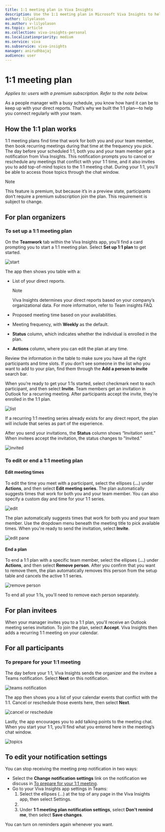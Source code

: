 ```yaml
---
title: 1:1 meeting plan in Viva Insights
description: Use the 1:1 meeting plan in Microsoft Viva Insights to help you connect with your direct reports
author: lilyolason
ms.author: v-lilyolason
ms.topic: article
ms.collection: viva-insights-personal
ms.localizationpriority: medium 
ms.service: viva
ms.subservice: viva-insights
manager: anirudhbajaj
audience: user
---
```


# 1:1 meeting plan

*Applies to: users with a premium subscription. Refer to the note below.*

As a people manager with a busy schedule, you know how hard it can be to keep up with your direct reports. That’s why we built the 1:1 plan—to help you connect regularly with your team.

## How the 1:1 plan works

1:1 meeting plans find time that work for both you and your team member, then book recurring meetings during that time at the frequency you pick. The day before your scheduled 1:1, both you and your team member get a notification from Viva Insights. This notification prompts you to cancel or reschedule any meetings that conflict with your 1:1 time, and it also invites you to add top-of-mind topics to the 1:1 meeting chat. During your 1:1, you'll be able to access those topics through the chat window.

>[!Note]
>This feature is premium, but because it’s in a preview state, participants don’t require a premium subscription join the plan. This requirement is subject to change.

## For plan organizers

<!--describe outlook experience?-->

### To set up a 1:1 meeting plan

On the **Teamwork** tab within the Viva Insights app, you’ll find a card prompting you to start a 1:1 meeting plan. Select **Set up 1:1 plan** to get started.

![start](Images/1-1-plan-start1.png)



The app then shows you table with a:

* List of your direct reports.

    >[!Note]
    >Viva Insights determines your direct reports based on your company’s organizational data. For more information, refer to Team insights FAQ.

* Proposed meeting time based on your availabilities.
* Meeting frequency, with **Weekly** as the default.
* **Status** column, which indicates whether the individual is enrolled in the plan.
* **Actions** column, where you can edit the plan at any time.

Review the information in the table to make sure you have all the right participants and time slots. If you don’t see someone in the list who you want to add to your plan, find them through the **Add a person to invite** search bar.

When you’re ready to get your 1:1s started, select checkmark next to each participant, and then select **Invite**. Team members get an invitation in Outlook for a recurring meeting. After participants accept the invite, they’re enrolled in the 1:1 plan.

![list](Images/1-1-plan-invite.png)

If a recurring 1:1 meeting series already exists for any direct report, the plan will include that series as part of the experience.
 
After you send your invitations, the **Status** column shows “Invitation sent.” When invitees accept the invitation, the status changes to "Invited."
 
![invited](Images/1-1-plan-invited.png)

### To edit or end a 1:1 meeting plan

#### Edit meeting times

To edit the time you meet with a participant, select the ellipses (**...**) under **Actions**, and then select **Edit meeting series**. The plan automatically suggests times that work for both you and your team member. You can also specify a custom day and time for your 1:1 series.

![edit](Images/1-1-plan-edit-mtg.png)

The plan automatically suggests times that work for both you and your team member. Use the dropdown menu beneath the meeting title to pick available times. When you're ready to send the invitation, select **Invite**.

![edit pane](Images/1-1-plan-edit-pane.png)

#### End a plan

To end a 1:1 plan with a specific team member, select the ellipses (**...**) under **Actions**, and then select **Remove person**. After you confirm that you want to remove them, the plan automatically removes this person from the setup table and cancels the active 1:1 series.

![remove person](Images/1-1-plan-remove-and-confirm.png)

 To end all your 1:1s, you'll need to remove each person separately.

## For plan invitees

When your manager invites you to a 1:1 plan, you'll receive an Outlook meeting series invitation. To join the plan, select **Accept**. Viva Insights then adds a recurring 1:1 meeting on your calendar.

## For all participants

### To prepare for your 1:1 meeting

The day before your 1:1, Viva Insights sends the organizer and the invitee a Teams notification. Select **Next** on this notification.

![teams notification](Images/1-1-plan-teams-notification.png)

The app then shows you a list of your calendar events that conflict with the 1:1. Cancel or reschedule those events here, then select **Next**.

![cancel or reschedule](Images/1-1-plan-conflict1.png)

Lastly, the app encourages you to add talking points to the meeting chat. When you start your 1:1, you’ll find what you entered here in the meeting’s chat window.

![topics](Images/1-1-plan-topics1.png)

## To edit your notification settings

You can stop receiving the meeting prep notification in two ways: 

* Select the **Change notification settings** link on the notification we discuss in [To prepare for your 1:1 meeting](#to-prepare-for-your-11-meeting).
* Go to your Viva Insights app settings in Teams:
    1. Select the ellipses (...) at the top of any page in the Viva Insights app, then select Settings.
    1. <!--TBD where this will be-->
    1. Under **1:1 meeting plan notification settings**, select **Don't remind me**, then select **Save changes**.

You can turn on reminders again whenever you want. 
